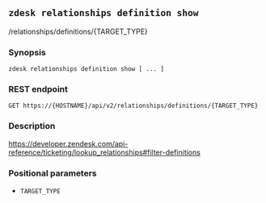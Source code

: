 ## `zdesk relationships definition show`

/relationships/definitions/{TARGET_TYPE}

### Synopsis

    zdesk relationships definition show [ ... ]

### REST endpoint

    GET https://{HOSTNAME}/api/v2/relationships/definitions/{TARGET_TYPE}

### Description

https://developer.zendesk.com/api-reference/ticketing/lookup_relationships#filter-definitions

### Positional parameters

* `TARGET_TYPE`

